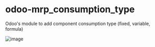 # odoo-mrp_consumption_type
Odoo's module to add component consumption type (fixed, variable, formula)

![image](https://user-images.githubusercontent.com/8747037/90240234-0c67c300-de53-11ea-82bf-7d717825877f.png)

